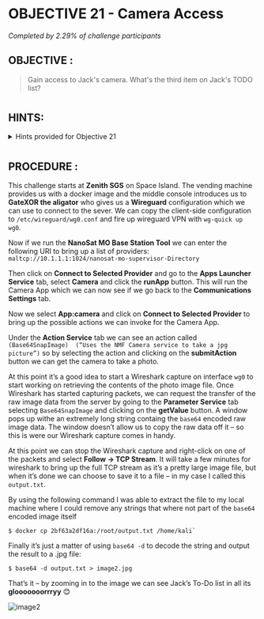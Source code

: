# OBJECTIVE 21 - Camera Access #
_Completed by 2.29% of challenge participants_
## OBJECTIVE : ##
>Gain access to Jack's camera. What's the third item on Jack's TODO list?
#  

## HINTS: ##
<details>
  <summary>Hints provided for Objective 21</summary>
  
>-	-	In his hubris, Wombley revealed that he thinks you won't be able to access the satellite's "Supervisor Directory". There must be a good reason he mentioned that specifically, and a way to access it. He also said there's someone else masterminding the whole plot. There must be a way to discover who that is using the nanosat.
</details>

#  

## PROCEDURE : ##
This challenge starts at **Zenith SGS** on Space Island.  The vending machine provides us with a docker image and the middle console introduces us to **GateXOR the aligator** who gives us a **Wireguard** configuration which we can use to connect to the sever.  We can copy the client-side configuration to `/etc/wireguard/wg0.conf` and fire up wireguard VPN with `wg-quick up wg0`.

Now if we run the **NanoSat MO Base Station Tool** we can enter the following URI to bring up a list of providers: `maltcp://10.1.1.1:1024/nanosat-mo-supervisor-Directory`

Then click on **Connect to Selected Provider** and go to the **Apps Launcher Service** tab, select **Camera** and click the **runApp** button.  This will run the Camera App which we can now see if we go back to the **Communications Settings** tab.

Now we select **App:camera** and click on **Connect to Selected Provider** to bring up the possible actions we can invoke for the Camera App.

Under the **Action Service** tab we can see an action called `(Base64SnapImage)  (“Uses the NMF Camera service to take a jpg picture”)` so by selecting the action and clicking on the **submitAction** button we can get the camera to take a photo.

At this point it’s a good idea to start a Wireshark capture on interface `wg0` to start working on retrieving the contents of the photo image file.  Once Wireshark has started capturing packets, we can request the transfer of the raw image data from the server by going to the **Parameter Service** tab selecting `Base64SnapImage` and clicking on the **getValue** button.  A window pops up withe an extremely long string containg the `base64` encoded raw image data.  The window doesn’t allow us to copy the raw data off it – so this is were our Wireshark capture comes in handy.

At this point we can stop the Wireshark capture and right-click on one of the packets and select **Follow -> TCP Stream**.  It will take a few minutes for wireshark to bring up the full TCP stream as it’s a pretty large image file, but when it’s done we can choose to save it to a file – in my case I called this `output.txt`.

By using the following command I was able to extract the file to my local machine where I could remove any strings that where not part of the `base64` encoded image itself
```
$ docker cp 2bf63a2df16a:/root/output.txt /home/kali`
```

Finally it’s just a matter of using `base64 -d` to decode the string and output the result to a .jpg file:
```
$ base64 -d output.txt > image2.jpg
```
That’s it – by zooming in to the image we can see Jack’s To-Do list in all its **glooooooorrryy** 😊


![image2](https://github.com/beta-j/SANS-Holiday-Hack-Challenge-2023/assets/60655500/3802ee8f-2a04-474d-931a-9ac5dbe3376a)
